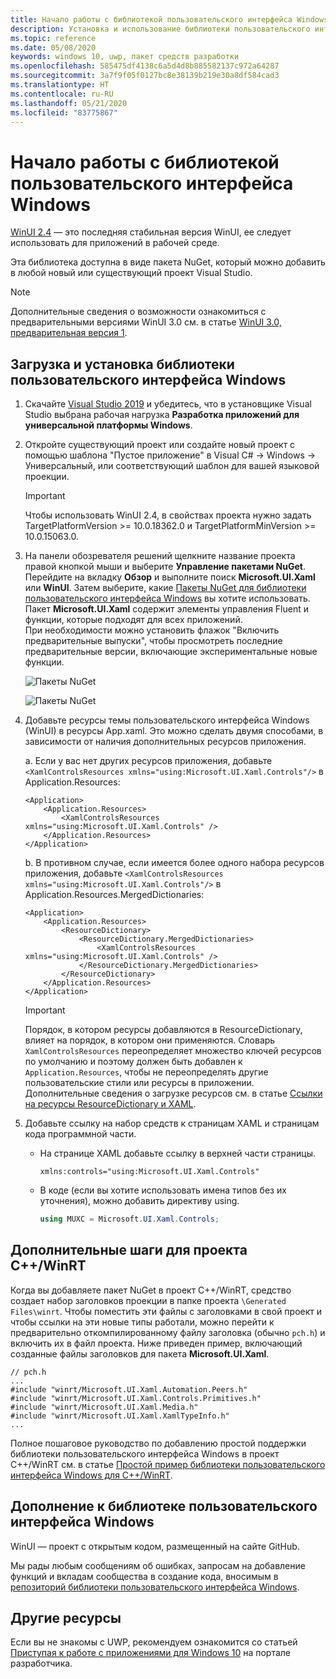 ```yaml
---
title: Начало работы с библиотекой пользовательского интерфейса Windows
description: Установка и использование библиотеки пользовательского интерфейса Windows.
ms.topic: reference
ms.date: 05/08/2020
keywords: windows 10, uwp, пакет средств разработки
ms.openlocfilehash: 585475df4138c6a5d4d8b885582137c972a64287
ms.sourcegitcommit: 3a7f9f05f0127bc8e38139b219e30a8df584cad3
ms.translationtype: HT
ms.contentlocale: ru-RU
ms.lasthandoff: 05/21/2020
ms.locfileid: "83775867"
---
```

# <a name="getting-started-with-the-windows-ui-library"></a>Начало работы с библиотекой пользовательского интерфейса Windows

[WinUI 2.4](release-notes/winui-2.4.md) — это последняя стабильная версия WinUI, ее следует использовать для приложений в рабочей среде.

Эта библиотека доступна в виде пакета NuGet, который можно добавить в любой новый или существующий проект Visual Studio.

> [!NOTE]
> Дополнительные сведения о возможности ознакомиться с предварительными версиями WinUI 3.0 см. в статье [WinUI 3.0, предварительная версия 1](../winui3/index.md).

## <a name="download-and-install-the-windows-ui-library"></a>Загрузка и установка библиотеки пользовательского интерфейса Windows

1. Скачайте [Visual Studio 2019](https://developer.microsoft.com/windows/downloads) и убедитесь, что в установщике Visual Studio выбрана рабочая нагрузка **Разработка приложений для универсальной платформы Windows**.

2. Откройте существующий проект или создайте новый проект с помощью шаблона "Пустое приложение" в Visual C# -> Windows -> Универсальный, или соответствующий шаблон для вашей языковой проекции.  

    > [!IMPORTANT]
    > Чтобы использовать WinUI 2.4, в свойствах проекта нужно задать TargetPlatformVersion >= 10.0.18362.0 и TargetPlatformMinVersion >= 10.0.15063.0.

3. На панели обозревателя решений щелкните название проекта правой кнопкой мыши и выберите **Управление пакетами NuGet**. Перейдите на вкладку **Обзор** и выполните поиск **Microsoft.UI.Xaml** или **WinUI**. Затем выберите, какие [Пакеты NuGet для библиотеки пользовательского интерфейса Windows](nuget-packages.md) вы хотите использовать.
Пакет **Microsoft.UI.Xaml** содержит элементы управления Fluent и функции, которые подходят для всех приложений.  
При необходимости можно установить флажок "Включить предварительные выпуски", чтобы просмотреть последние предварительные версии, включающие экспериментальные новые функции.

    ![Пакеты NuGet](images/ManageNugetPackages.png "Управление образом пакетов NuGet")

    ![Пакеты NuGet](images/NugetPackages.png)

4. Добавьте ресурсы темы пользовательского интерфейса Windows (WinUI) в ресурсы App.xaml. Это можно сделать двумя способами, в зависимости от наличия дополнительных ресурсов приложения.

    a. Если у вас нет других ресурсов приложения, добавьте `<XamlControlsResources xmlns="using:Microsoft.UI.Xaml.Controls"/>` в Application.Resources:

    ``` XAML
    <Application>
        <Application.Resources>
            <XamlControlsResources xmlns="using:Microsoft.UI.Xaml.Controls" />
        </Application.Resources>
    </Application>
    ```

    b. В противном случае, если имеется более одного набора ресурсов приложения, добавьте `<XamlControlsResources xmlns="using:Microsoft.UI.Xaml.Controls"/>` в Application.Resources.MergedDictionaries:

    ``` XAML
    <Application>
        <Application.Resources>
            <ResourceDictionary>
                <ResourceDictionary.MergedDictionaries>
                    <XamlControlsResources xmlns="using:Microsoft.UI.Xaml.Controls" />
                </ResourceDictionary.MergedDictionaries>
            </ResourceDictionary>
        </Application.Resources>
    </Application>
    ```

    > [!IMPORTANT]
    > Порядок, в котором ресурсы добавляются в ResourceDictionary, влияет на порядок, в котором они применяются. Словарь `XamlControlsResources` переопределяет множество ключей ресурсов по умолчанию и поэтому должен быть добавлен к `Application.Resources`, чтобы не переопределять другие пользовательские стили или ресурсы в приложении. Дополнительные сведения о загрузке ресурсов см. в статье [Ссылки на ресурсы ResourceDictionary и XAML](https://docs.microsoft.com/windows/uwp/design/controls-and-patterns/resourcedictionary-and-xaml-resource-references).

5. Добавьте ссылку на набор средств к страницам XAML и страницам кода программной части.

    * На странице XAML добавьте ссылку в верхней части страницы.

        ```xaml
        xmlns:controls="using:Microsoft.UI.Xaml.Controls"
        ```

    * В коде (если вы хотите использовать имена типов без их уточнения), можно добавить директиву using.

        ```csharp
        using MUXC = Microsoft.UI.Xaml.Controls;
        ```

## <a name="additional-steps-for-a-cwinrt-project"></a>Дополнительные шаги для проекта C++/WinRT

Когда вы добавляете пакет NuGet в проект C++/WinRT, средство создает набор заголовков проекции в папке проекта `\Generated Files\winrt`. Чтобы поместить эти файлы с заголовками в свой проект и чтобы ссылки на эти новые типы работали, можно перейти к предварительно откомпилированному файлу заголовка (обычно `pch.h`) и включить их в файл проекта. Ниже приведен пример, включающий созданные файлы заголовков для пакета **Microsoft.UI.Xaml**.

```cppwinrt
// pch.h
...
#include "winrt/Microsoft.UI.Xaml.Automation.Peers.h"
#include "winrt/Microsoft.UI.Xaml.Controls.Primitives.h"
#include "winrt/Microsoft.UI.Xaml.Media.h"
#include "winrt/Microsoft.UI.Xaml.XamlTypeInfo.h"
...
```

Полное пошаговое руководство по добавлению простой поддержки библиотеки пользовательского интерфейса Windows в проект C++/WinRT см. в статье [Простой пример библиотеки пользовательского интерфейса Windows для C++/WinRT](/windows/uwp/cpp-and-winrt-apis/simple-winui-example).

## <a name="contributing-to-the-windows-ui-library"></a>Дополнение к библиотеке пользовательского интерфейса Windows

WinUI — проект с открытым кодом, размещенный на сайте GitHub.

Мы рады любым сообщениям об ошибках, запросам на добавление функций и вкладам сообщества в создание кода, вносимым в [репозиторий библиотеки пользовательского интерфейса Windows](https://aka.ms/winui).

## <a name="other-resources"></a>Другие ресурсы

Если вы не знакомы с UWP, рекомендуем ознакомится со статьей [Приступая к работе с приложениями для Windows 10](https://developer.microsoft.com/windows/getstarted) на портале разработчика.
